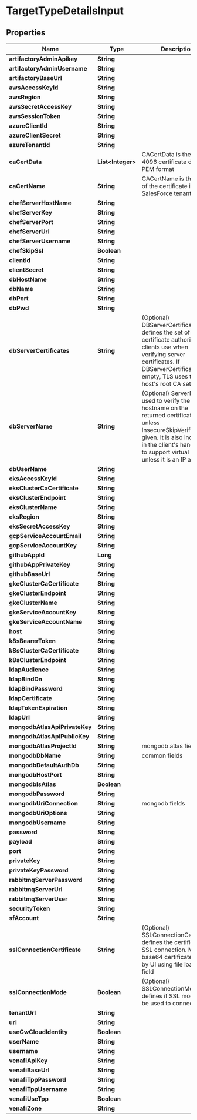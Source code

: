 

# TargetTypeDetailsInput

## Properties

Name | Type | Description | Notes
------------ | ------------- | ------------- | -------------
**artifactoryAdminApikey** | **String** |  |  [optional]
**artifactoryAdminUsername** | **String** |  |  [optional]
**artifactoryBaseUrl** | **String** |  |  [optional]
**awsAccessKeyId** | **String** |  |  [optional]
**awsRegion** | **String** |  |  [optional]
**awsSecretAccessKey** | **String** |  |  [optional]
**awsSessionToken** | **String** |  |  [optional]
**azureClientId** | **String** |  |  [optional]
**azureClientSecret** | **String** |  |  [optional]
**azureTenantId** | **String** |  |  [optional]
**caCertData** | **List&lt;Integer&gt;** | CACertData is the rsa 4096 certificate data in PEM format |  [optional]
**caCertName** | **String** | CACertName is the name of the certificate in SalesForce tenant |  [optional]
**chefServerHostName** | **String** |  |  [optional]
**chefServerKey** | **String** |  |  [optional]
**chefServerPort** | **String** |  |  [optional]
**chefServerUrl** | **String** |  |  [optional]
**chefServerUsername** | **String** |  |  [optional]
**chefSkipSsl** | **Boolean** |  |  [optional]
**clientId** | **String** |  |  [optional]
**clientSecret** | **String** |  |  [optional]
**dbHostName** | **String** |  |  [optional]
**dbName** | **String** |  |  [optional]
**dbPort** | **String** |  |  [optional]
**dbPwd** | **String** |  |  [optional]
**dbServerCertificates** | **String** | (Optional) DBServerCertificates defines the set of root certificate authorities that clients use when verifying server certificates. If DBServerCertificates is empty, TLS uses the host&#39;s root CA set. |  [optional]
**dbServerName** | **String** | (Optional) ServerName is used to verify the hostname on the returned certificates unless InsecureSkipVerify is given. It is also included in the client&#39;s handshake to support virtual hosting unless it is an IP address. |  [optional]
**dbUserName** | **String** |  |  [optional]
**eksAccessKeyId** | **String** |  |  [optional]
**eksClusterCaCertificate** | **String** |  |  [optional]
**eksClusterEndpoint** | **String** |  |  [optional]
**eksClusterName** | **String** |  |  [optional]
**eksRegion** | **String** |  |  [optional]
**eksSecretAccessKey** | **String** |  |  [optional]
**gcpServiceAccountEmail** | **String** |  |  [optional]
**gcpServiceAccountKey** | **String** |  |  [optional]
**githubAppId** | **Long** |  |  [optional]
**githubAppPrivateKey** | **String** |  |  [optional]
**githubBaseUrl** | **String** |  |  [optional]
**gkeClusterCaCertificate** | **String** |  |  [optional]
**gkeClusterEndpoint** | **String** |  |  [optional]
**gkeClusterName** | **String** |  |  [optional]
**gkeServiceAccountKey** | **String** |  |  [optional]
**gkeServiceAccountName** | **String** |  |  [optional]
**host** | **String** |  |  [optional]
**k8sBearerToken** | **String** |  |  [optional]
**k8sClusterCaCertificate** | **String** |  |  [optional]
**k8sClusterEndpoint** | **String** |  |  [optional]
**ldapAudience** | **String** |  |  [optional]
**ldapBindDn** | **String** |  |  [optional]
**ldapBindPassword** | **String** |  |  [optional]
**ldapCertificate** | **String** |  |  [optional]
**ldapTokenExpiration** | **String** |  |  [optional]
**ldapUrl** | **String** |  |  [optional]
**mongodbAtlasApiPrivateKey** | **String** |  |  [optional]
**mongodbAtlasApiPublicKey** | **String** |  |  [optional]
**mongodbAtlasProjectId** | **String** | mongodb atlas fields |  [optional]
**mongodbDbName** | **String** | common fields |  [optional]
**mongodbDefaultAuthDb** | **String** |  |  [optional]
**mongodbHostPort** | **String** |  |  [optional]
**mongodbIsAtlas** | **Boolean** |  |  [optional]
**mongodbPassword** | **String** |  |  [optional]
**mongodbUriConnection** | **String** | mongodb fields |  [optional]
**mongodbUriOptions** | **String** |  |  [optional]
**mongodbUsername** | **String** |  |  [optional]
**password** | **String** |  |  [optional]
**payload** | **String** |  |  [optional]
**port** | **String** |  |  [optional]
**privateKey** | **String** |  |  [optional]
**privateKeyPassword** | **String** |  |  [optional]
**rabbitmqServerPassword** | **String** |  |  [optional]
**rabbitmqServerUri** | **String** |  |  [optional]
**rabbitmqServerUser** | **String** |  |  [optional]
**securityToken** | **String** |  |  [optional]
**sfAccount** | **String** |  |  [optional]
**sslConnectionCertificate** | **String** | (Optional) SSLConnectionCertificate defines the certificate for SSL connection. Must be base64 certificate loaded by UI using file loader field |  [optional]
**sslConnectionMode** | **Boolean** | (Optional) SSLConnectionMode defines if SSL mode will be used to connect to DB |  [optional]
**tenantUrl** | **String** |  |  [optional]
**url** | **String** |  |  [optional]
**useGwCloudIdentity** | **Boolean** |  |  [optional]
**userName** | **String** |  |  [optional]
**username** | **String** |  |  [optional]
**venafiApiKey** | **String** |  |  [optional]
**venafiBaseUrl** | **String** |  |  [optional]
**venafiTppPassword** | **String** |  |  [optional]
**venafiTppUsername** | **String** |  |  [optional]
**venafiUseTpp** | **Boolean** |  |  [optional]
**venafiZone** | **String** |  |  [optional]



